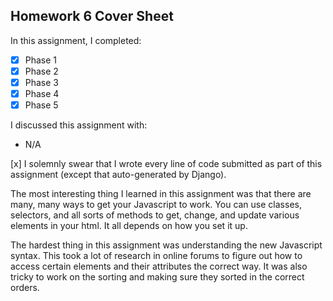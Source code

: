 Homework 6 Cover Sheet
----------------------

In this assignment, I completed:

- [x] Phase 1
- [x] Phase 2
- [x] Phase 3
- [x] Phase 4
- [x] Phase 5

I discussed this assignment with:

- N/A

[x] I solemnly swear that I wrote every line of code submitted as part
of this assignment (except that auto-generated by Django).

The most interesting thing I learned in this assignment was that there are many, many ways to get your Javascript to work. You can use classes, selectors, and all sorts of methods to get, change, and update various elements in your html. It all depends on how you set it up.

The hardest thing in this assignment was understanding the new Javascript syntax. This took a lot of research in online forums to figure out how to access certain elements and their attributes the correct way. It was also tricky to work on the sorting and making sure they sorted in the correct orders.